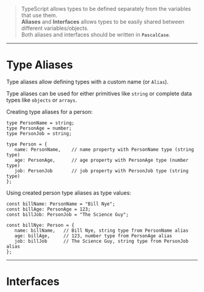 > TypeScript allows types to be defined separately from the variables that use them.  
> **Aliases** and **Interfaces** allows types to be easily shared between different variables/objects.  
> Both aliases and interfaces should be written in **`PascalCase`**.
---

# Type Aliases

Type aliases allow defining types with a custom name (or `Alias`).

Type aliases can be used for either primitives like `string` or complete data types like `objects` or `arrays`.

Creating type aliases for a person:

```
type PersonName = string;
type PersonAge = number;
type PersonJob = string;

type Person = {
   name: PersonName,    // name property with PersonName type (string type)
   age: PersonAge,      // age property with PersonAge type (number type)
   job: PersonJob       // job property with PersonJob type (string type)
};
```

Using created person type aliases as type values:

```
const billName: PersonName = "Bill Nye";
const billAge: PersonAge = 123;
const billJob: PersonJob = "The Science Guy";

const billNye: Person = {
   name: billName,   // Bill Nye, string type from PersonName alias
   age: billAge,     // 123, number type from PersonAge alias
   job: billJob      // The Science Guy, string type from PersonJob alias
};
```

---

# Interfaces